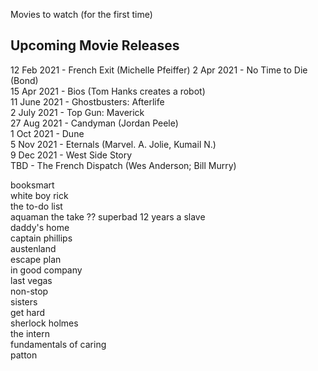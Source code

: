 Movies to watch (for the first time)

## Upcoming Movie Releases ##
12 Feb 2021 - French Exit  (Michelle Pfeiffer)
2 Apr 2021 - No Time to Die (Bond)  
15 Apr 2021 - Bios (Tom Hanks creates a robot)    
11 June 2021 - Ghostbusters: Afterlife   
2 July 2021 - Top Gun: Maverick  
27 Aug 2021 - Candyman (Jordan Peele)  
1 Oct 2021 - Dune   
5 Nov 2021 - Eternals (Marvel. A. Jolie, Kumail N.)  
9 Dec 2021 - West Side Story  
TBD - The French Dispatch (Wes Anderson; Bill Murry)  


booksmart  
white boy rick  
the to-do list   
aquaman
the take ??
superbad 
12 years a slave  
daddy's home  
captain phillips  
austenland  
escape plan  
in good company  
last vegas  
non-stop  
sisters  
get hard  
sherlock holmes  
the intern  
fundamentals of caring  
patton  


